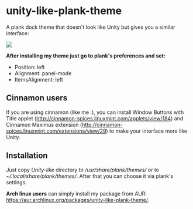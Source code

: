 # unity-like-plank-theme
A plank dock theme that doesn't look like Unity but gives you a similar interface:

![](http://storage4.static.itmages.ru/i/15/0812/h_1439388648_7404510_1456122678.png)

**After installing my theme just go to plank's preferences and set:**
  - Position: left
  - Alignment: panel-mode
  - ItemsAlignment: left

Cinnamon users
-----------
If you are using cinnamon (like me :), you can install Window Buttons with Title applet (http://cinnamon-spices.linuxmint.com/applets/view/184) and Cinnamon Maximus extension (http://cinnamon-spices.linuxmint.com/extensions/view/29) to make your interface more like Unity.

Installation
-----------
Just copy *Unity-like* directory to */usr/share/plank/themes/* or to *~/.local/share/plank/themes/*. After that you can choose it via plank's settings.

**Arch linux users** can simply install my package from AUR: https://aur.archlinux.org/packages/unity-like-plank-theme/.
